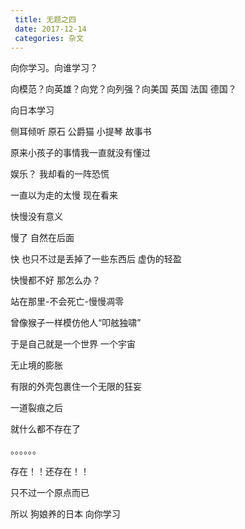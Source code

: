```yaml
---
 title: 无题之四
 date: 2017-12-14
 categories: 杂文
---
```


向你学习。向谁学习？

向模范？向英雄？向党？向列强？向美国 英国 法国 德国？

向日本学习


侧耳倾听 原石 公爵猫 小提琴 故事书

原来小孩子的事情我一直就没有懂过

娱乐？ 我却看的一阵恐慌



一直以为走的太慢 现在看来

快慢没有意义

慢了 自然在后面

快 也只不过是丢掉了一些东西后 虚伪的轻盈

快慢都不好 那怎么办？

站在那里-不会死亡-慢慢凋零



曾像猴子一样模仿他人“叩舷独啸”

于是自己就是一个世界 一个宇宙

无止境的膨胀

有限的外壳包裹住一个无限的狂妄



一道裂痕之后

就什么都不存在了



。。。。。。


存在！！还存在！！

只不过一个原点而已



所以 狗娘养的日本 向你学习
